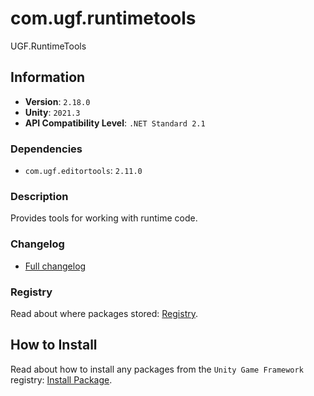 # com.ugf.runtimetools

UGF.RuntimeTools

## Information

- **Version**: `2.18.0`
- **Unity**: `2021.3`
- **API Compatibility Level**: `.NET Standard 2.1`

### Dependencies

- `com.ugf.editortools`: `2.11.0`


### Description

Provides tools for working with runtime code.

### Changelog

- [Full changelog](changelog.md)

### Registry

Read about where packages stored: [Registry](https://github.com/unity-game-framework/organization/blob/main/docs/registry.md).

## How to Install

Read about how to install any packages from the `Unity Game Framework` registry: [Install Package](https://github.com/unity-game-framework/organization/blob/main/docs/install-packages.md).
